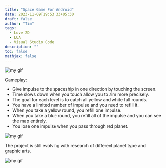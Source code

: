 ```yaml
---
title: "Space Game For Android"
date: 2023-11-09T19:53:33+05:30
draft: false
author: "Tim"
tags:
  - Love 2D 
  - LUA
  - Visual Studio Code
description: ""
toc: false
mathjax: false
---
```




![my gif](/images/Gi2.gif)


Gameplay:

  - Give impulse to the spaceship in one direction by touching the screen.
  - Time slows down when you touch allow you to aim more precisely.
  - The goal for each level is to catch all yellow and white full rounds.
  - You have a limited number of impulse and you need to refill it.
  - When you take a yellow round, you refill one impulse.
  - When you take a blue round, you refill all of the impulse and you can see the map entirely.
  - You lose one impulse when you pass through red planet.





![my gif](/images/Gi1.gif)



The project is still evolving with research of different planet type and graphic arts.


![my gif](/images/planets.PNG)
